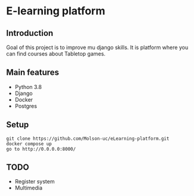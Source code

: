 # E-learning platform
## Introduction
Goal of this project is to improve mu django skills.
It is platform where you can find courses about Tabletop games.

## Main features
- Python 3.8
- Django
- Docker
- Postgres

## Setup
```
git clone https://github.com/Molson-uc/eLearning-platform.git
docker compose up
go to http://0.0.0.0:8000/
```
## TODO
- Register system
- Multimedia

